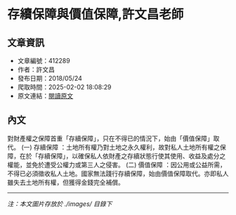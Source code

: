 # 存續保障與價值保障,許文昌老師

## 文章資訊
- 文章編號：412289
- 作者：許文昌
- 發布日期：2018/05/24
- 爬取時間：2025-02-02 18:08:29
- 原文連結：[閱讀原文](https://real-estate.get.com.tw/Columns/detail.aspx?no=412289)

## 內文
對財產權之保障首重「存續保障」，只在不得已的情況下，始由「價值保障」取代。
(一)
存續保障
：土地所有權乃對土地之永久權利，故對私人土地所有權之保障，在於「存續保障」，以確保私人依財產之存續狀態行使其使用、收益及處分之權能，並免於遭受公權力或第三人之侵害。
(二)
價值保障
：因公用或公益所需，不得已必須徵收私人土地。國家無法踐行存續保障，始由價值保障取代。亦即私人雖失去土地所有權，但獲得金錢完全補償。

---
*注：本文圖片存放於 ./images/ 目錄下*
